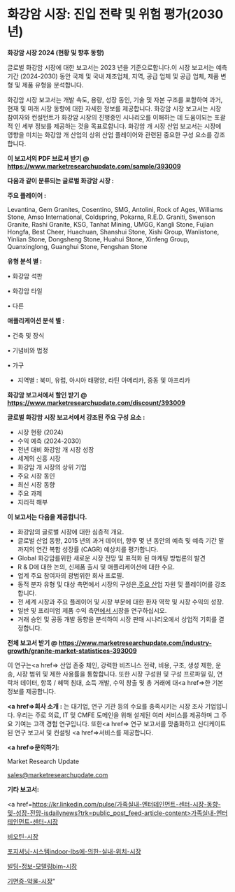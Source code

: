 # 화강암 시장: 진입 전략 및 위험 평가(2030년)

<strong>화강암 시장 2024 (현황 및 향후 동향)</strong>

글로벌 화강암 시장에 대한 보고서는 2023 년을 기준으로합니다.이 시장 보고서는 예측 기간 (2024-2030) 동안 국제 및 국내 제조업체, 지역, 공급 업체 및 공급 업체, 제품 변형 및 제품 유형을 분석합니다.

화강암 시장 보고서는 개발 속도, 용량, 성장 동인, 기술 및 자본 구조를 포함하여 과거, 현재 및 미래 시장 동향에 대한 자세한 정보를 제공합니다. 화강암 시장 보고서는 시장 참여자와 컨설턴트가 화강암 시장의 진행중인 시나리오를 이해하는 데 도움이되는 포괄적 인 세부 정보를 제공하는 것을 목표로합니다. 화강암 개 시장 산업 보고서는 시장에 영향을 미치는 화강암 개 산업의 상위 산업 플레이어와 관련된 중요한 구성 요소를 강조합니다.



<strong>이 보고서의 PDF 브로셔 받기 @ <a href=https://www.marketresearchupdate.com/sample/393009>https://www.marketresearchupdate.com/sample/393009</a></strong>



<strong>다음과 같이 분류되는 글로벌 화강암 시장 :</strong>



<strong>주요 플레이어 :</strong>

Levantina, Gem Granites, Cosentino, SMG, Antolini, Rock of Ages, Williams Stone, Amso International, Coldspring, Pokarna, R.E.D. Graniti, Swenson Granite, Rashi Granite, KSG, Tanhat Mining, UMGG, Kangli Stone, Fujian Hongfa, Best Cheer, Huachuan, Shanshui Stone, Xishi Group, Wanlistone, Yinlian Stone, Dongsheng Stone, Huahui Stone, Xinfeng Group, Quanxinglong, Guanghui Stone, Fengshan Stone



<strong>유형 분석 별 :</strong>

• 화강암 석판

• 화강암 타일

• 다른



<strong>애플리케이션 분석 별 :</strong>

• 건축 및 장식

• 기념비와 법정

• 가구

<ul>
  <li>지역별 : 북미, 유럽, 아시아 태평양, 라틴 아메리카, 중동 및 아프리카</li>
</ul>


<strong>화강암 보고서에서 할인 받기 @ <a href=https://www.marketresearchupdate.com/discount/393009>https://www.marketresearchupdate.com/discount/393009</a></strong>



<strong>글로벌 화강암 시장 보고서에서 강조된 주요 구성 요소 :</strong>
<ul>
  <li>시장 현황 (2024)</li>
  <li>수익 예측 (2024-2030)</li>
  <li>전년 대비 화강암 개 시장 성장</li>
  <li>세계의 신흥 시장</li>
  <li>화강암 개 시장의 상위 기업</li>
  <li>주요 시장 동인</li>
  <li>최신 시장 동향</li>
  <li>주요 과제</li>
  <li>지리적 해부</li>
</ul>


<strong>이 보고서는 다음을 제공합니다.</strong>
<ul>
  <li>화강암의 글로벌 시장에 대한 심층적 개요.</li>
  <li>글로벌 산업 동향, 2015 년의 과거 데이터, 향후 몇 년 동안의 예측 및 예측 기간 말까지의 연간 복합 성장률 (CAGR) 예상치를 평가합니다.</li>
  <li>Global 화강암를위한 새로운 시장 전망 및 표적화 된 마케팅 방법론의 발견</li>
  <li>R &amp; D에 대한 논의, 신제품 출시 및 애플리케이션에 대한 수요.</li>
  <li>업계 주요 참여자의 광범위한 회사 프로필.</li>
  <li>동적 분자 유형 및 대상 측면에서 시장의 구성은<a href=> 주요 산</a>업 자원 및 플레이어를 강조합니다.</li>
  <li>전 세계 시장과 주요 플레이어 및 시장 부문에 대한 환자 역학 및 시장 수익의 성장.</li>
  <li>일반 및 프리미엄 제품 수익 측면<a href=>에서 시</a>장을 연구하십시오.</li>
  <li>거래 승인 및 공동 개발 동향을 분석하여 시장 판매 시나리오에서 상업적 기회를 결정합니다.</li>
</ul>



<strong>전체 보고서 받기 @ <a href=https://www.marketresearchupdate.com/industry-growth/granite-market-statistices-393009>https://www.marketresearchupdate.com/industry-growth/granite-market-statistices-393009</a></strong>

이 연구는<a href=> 산업 존중</a> 체인, 강력한 비즈니스 전략, 비용, 구조, 생성 제한, 운송, 시장 범위 및 제한 사용률을 통합합니다. 또한 시장 구성원 및 구성 프로파일 링, 연락처 데이터, 항목 / 혜택 침대, 소득 개발, 수익 창출 및 총 거래에 대<a href=>한 기본 </a>정보를 제공합니다.



<strong><a href=>회사 소</a>개 :</strong>
는 대기업, 연구 기관 등의 수요를 충족시키는 시장 조사 기업입니다. 우리는 주로 의료, IT 및 CMFE 도메인을 위해 설계된 여러 서비스를 제공하며 그 주요 기여는 고객 경험 연구입니다. 또한<a href=> 연구 보</a>고서를 맞춤화하고 신디케이트 된 연구 보고서 및 컨설팅 <a href=>서비스</a>를 제공합니다.



<strong><a href=>문의하기:</a></strong>

Market Research Update

sales@marketresearchupdate.com



<strong>기타 보고서:</strong>

<a href=https://kr.linkedin.com/pulse/가족실내-엔터테인먼트-센터-시장-동향-및-성장-전망-isdailynews?trk=public_post_feed-article-content>가족실내-엔터테인먼트-센터-시장</a>

<a href=https://www.linkedin.com/pulse/비오틴-시장-현재-및-미래-성장-2029-survey-savvy-insights-360-analysis/>비오틴-시장</a>

<a href=https://www.linkedin.com/pulse/포지셔닝-시스템indoor-lbs에-의한-실내-위치-시장-현재-및-미래-sqycf/>포지셔닝-시스템indoor-lbs에-의한-실내-위치-시장</a>

<a href=https://www.linkedin.com/pulse/빌딩-정보-모델링bim-시장-경쟁-분석-및-성장-잠재력-2029-iba1f/>빌딩-정보-모델링bim-시장</a>

<a href=https://www.linkedin.com/pulse/기면증-약물-시장-현재-및-미래-성장-2030-trend-tracking-tips-360-analysis-i94mc/>기면증-약물-시장</a>"
